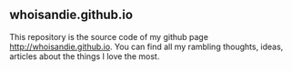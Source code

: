 ## whoisandie.github.io

This repository is the source code of my github page http://whoisandie.github.io. You can find all my rambling thoughts, ideas, articles about the things I love the most.